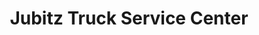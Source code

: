---
title: "Jubitz Truck Service Center"
url: /portland/jubitz-truck-service-center/
shop: car repair
---